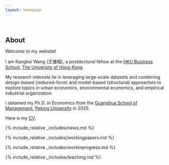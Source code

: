 ```yaml
---
layout: homepage
---
```


<h1 id="about-me"></h1>

<h2 style="margin: 60px 0px 10px;">About</h2>

Welcome to my website!

I am Kangkai Wang (王慷楷), a postdoctoral fellow at the [HKU Business School](https://www.hkubs.hku.hk/), [The University of Hong Kong](https://www.hku.hk/).

My research interests lie in leveraging large-scale datasets and combining design-based (reduced-form) and model-based (structural) approaches to explore topics in urban economics, environmental economics, and empirical industrial organization. 

I obtained my Ph.D. in Economics from the [Guanghua School of Management](https://en.gsm.pku.edu.cn/), [Peking University](https://english.pku.edu.cn/) in 2025. 

Here is my [CV](https://www.dropbox.com/scl/fi/s89fvtt4gfvcvcanpgscl/CV_KangkaiWANG.pdf?rlkey=glfaq5osoi8eud20wcipr2fy7&st=ml08ww08&dl=0).


{% include_relative _includes/news.md %}

{% include_relative _includes/workingpapers.md %}

{% include_relative _includes/workinprogress.md %}

{% include_relative _includes/teaching.md %}
